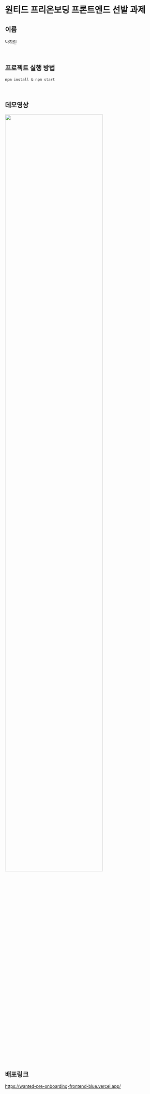 # 원티드 프리온보딩 프론트엔드 선발 과제

## 이름

박하린

<br/>

## 프로젝트 실행 방법

```
npm install & npm start
```

<br/>

## 데모영상

<img width="80%" src="https://github.com/khakaa/wanted-pre-onboarding-frontend/assets/73606877/d5a965a0-5da5-462c-8fa6-443bb0b3554b" />

<br/>

## 배포링크

https://wanted-pre-onboarding-frontend-blue.vercel.app/

